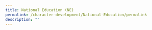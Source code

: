 ```yaml
---
title: National Education (NE)
permalink: /character-development/National-Education/permalink
description: ""
---
```

